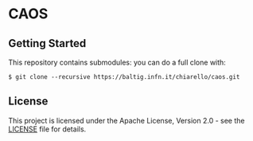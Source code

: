 # CAOS

## Getting Started

This repository contains submodules: you can do a full clone with:

```
$ git clone --recursive https://baltig.infn.it/chiarello/caos.git
```

## License

This project is licensed under the Apache License, Version 2.0 - see the
[LICENSE](LICENSE) file for details.

